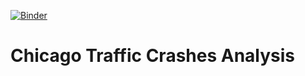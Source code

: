 [![Binder](https://mybinder.org/badge_logo.svg)](https://mybinder.org/v2/gh/Maskar/CHI_Crash/HEAD)
# Chicago Traffic Crashes Analysis
